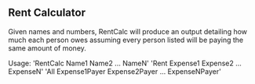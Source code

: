 ## Rent Calculator

Given names and numbers, RentCalc will produce an output detailing how much each person owes assuming every person listed
will be paying the same amount of money.

Usage: 'RentCalc Name1 Name2 ...  NameN' 'Rent Expense1 Expense2 ... ExpenseN' 'All Expense1Payer Expense2Payer ... ExpenseNPayer'
